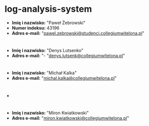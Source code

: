 # log-analysis-system

- **Imię i nazwisko:** "Paweł Żebrowski"
- **Numer indeksu:** 43196
- **Adres e-mail:** "pawel.zebrowski@studenci.collegiumwitelona.pl"
#
- **Imię i nazwisko:** "Denys Lutsenko"
- **Adres e-mail:** "- "denys.lutsenk@collegiumwitelona.pl"
#
- **Imię i nazwisko:** "Michał Kalka"
- **Adres e-mail:** "michal.kalka@collegiumwitelona.pl"
- #
- **Imię i nazwisko:** "Miron Kwiatkowski"
- **Adres e-mail:** "miron.kwiatkowski@collegiumwitelona.pl"
